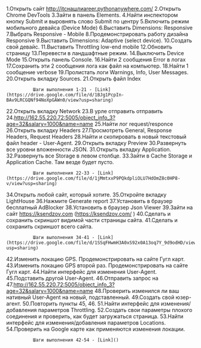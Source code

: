 1.Открыть сайт http://itcнашлиareer.pythonanywhere.com/
2.Открыть Chrome DevTools
3.Зайти в панель Elements.
4.Найти инспектором кнопку Submit и выровнять слово Submit по центру
5.Включить режим мобильного девайса (Device Mode)
6.Выставить Dimensions: Responsive 
7.Выбрать Responsive - Mobile
8.Продемонстрировать работу дизайна Responsive
9.Выставить Dimensions: Adaptive (select device).
10.Создать свой девайс.
11.Выставить Throttling low-end mobile
12.Обновить страницу
13.Перевести в ландшафтные режим.
14.Выключить Device Mode
15.Открыть панель Console.
16.Найти 2 сообщения Error в логах
17.Сохранить эти 2 сообщения лога как файл на компьютер.
18.Найти 1 сообщение verbose
19.Пролистать логи Warnings, Info, User Messages.
20.Открыть вкладку Sources.
21.Открыть файл Index

              Шаги выполнения 1-21 - [Link](https://drive.google.com/file/d/1BJg1PcpIn-BAv9LRCGQNf94NoXpGAWn0/view?usp=sharing)

22.Открыть вкладку Network
23.В урле отправить отправить 24.http://162.55.220.72:5005/object_info_3?age=32&salary=1000&name=name 
25.Найти лог request/responce  
26.Открыть вкладку Headers
27.Просмотреть General, Response Headers, Request Headers
28.Найти и скопировать в новый текстовый файл header - User-Agent.
29.Открыть вкладку Preview
30.Развернуть все уровни вложенности JSON.
31.Открыть вкладку Application.
32.Развернуть все Storage в левом столбце.
33.Зайти в Cache Storage и Application Cache. Там везде будет пусто.

              Шаги выполнения 22-33 - [Link](https://drive.google.com/file/d/1jMmtxxP9PQkdpliOLU7HdOmZ8c0HP8-v/view?usp=sharing)

34.Открыть любой сайт, который хотите.
35.Откройте вкладку LightHouse
36.Нажмите Generate report
37.Установить в браузер бесплатный AdBlocker
38.Установить в браузер Json Viewer
39.Зайти на сайт https://ksendzov.com (https://ksendzov.com/ )
40.Сделать и сохранить скриншот видимой части страницы сайта.
41.Сделать и сохранить скриншот всего сайта.

              Шаги выполнения 34-41 - [Link](https://drive.google.com/file/d/1SSqFHwmH3A0xS92x0A13oq7Y_9d9odHD/view?usp=sharing)

42.Изменить локацию GPS. Продемонстрировать на сайте Гугл карт.
43.Изменить локацию GPS второй раз. Продемонстрировать на сайте Гугл карт.
44.Найти интерфейс для изменения User-Agent.
45.Подставить другой User-Agent. 
46.Отправить запрос на 47.http://162.55.220.72:5005/object_info_3?age=32&salary=1000&name=name 
48.Проверить изменился ли ваш нативный User-Agent на новый, подставленный.
49.Создать свой юзер-агент.
50.Повторить пункты 45, 46.
51.Найти интерфейс для изменения/добавления параметров Throttling.
52.Создать свои параметры плохого соединения и проверить, как будет загружаться страница.
53.Найти интерфейс для изменения/добавления параметров Locations.
54.Проверить на Google карте как применяются изменения локации.

              Шаги выполнения 42-54 - [Link]()



